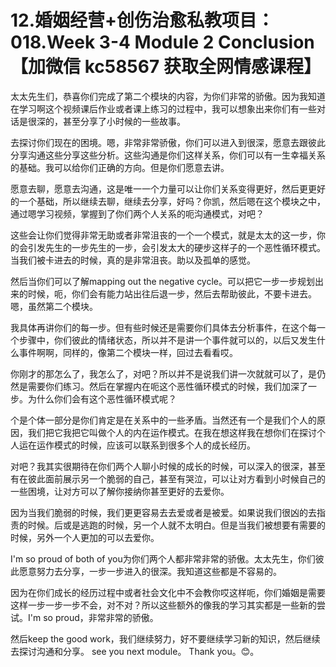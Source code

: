 # 12.婚姻经营+创伤治愈私教项目：018.Week 3-4 Module 2 Conclusion【加微信 kc58567 获取全网情感课程】

太太先生们，恭喜你们完成了第二个模块的内容，为你们非常的骄傲。因为我知道在学习啊这个视频课后作业或者课上练习的过程中，我可以想象出来你们有一些对话是很深的，甚至分享了小时候的一些故事。

去探讨你们现在的困境。嗯，非常非常骄傲，你们可以进入到很深，愿意去跟彼此分享沟通这些分享这些分析。这些沟通是你们这样关系，你们可以有一生幸福关系的基础。我可以给你们正确的方向。但是你们愿意去讲。

愿意去聊，愿意去沟通，这是唯一一个力量可以让你们关系变得更好，然后更更好的一个基础，所以继续去聊，继续去分享，好吗？你凯，然后嗯在这个模块之中，通过嗯学习视频，掌握到了你们两个人关系的呃沟通模式，对吧？

这些会让你们觉得非常无助或者非常沮丧的一个一个模式，就是太太的这一步，你的会引发先生的一步先生的一步，会引发太大的硬步这样子的一个恶性循环模式。当我们被卡进去的时候，真的是非常沮丧。助以及孤单的感觉。

然后当你们可以了解mapping out the negative cycle。可以把它一步一步规划出来的时候，呃，你们会有能力站出往后退一步，然后去帮助彼此，不要卡进去。嗯，虽然第二个模块。

我具体再讲你们的每一步。但有些时候还是需要你们具体去分析事件，在这个每一个步骤中，你们彼此的情绪状态，所以并不是讲一个事件就可以的，以后又发生什么事件啊啊，同样的，像第二个模块一样，回过去看看哎。

你刚才的那怎么了，我怎么了，对吧？所以并不是说我们讲一次就就可以了，是仍然是需要你们练习。然后在掌握内在呃这个恶性循环模式的时候，我们加深了一步。为什么你们会有这个恶性循环模式呢？

个是个体一部分是你们肯定是在关系中的一些矛盾。当然还有一个是我们个人的原因，我们把它我把它叫做个人的内在运作模式。在我在想这样我在想你们在探讨个人运在运作模式的时候，应该可以联系到很多个人的成长经历。

对吧？我其实很期待在你们两个人聊小时候的成长的时候，可以深入的很深，甚至有在彼此面前展示另一个脆弱的自己，甚至有哭泣，可以让对方看到小时候自己的一些困境，让对方可以了解你接纳你甚至更好的去爱你。

因为当我们脆弱的时候，我们更更容易去去爱或者是被爱。如果说我们很凶的去指责的时候。后或是逃跑的时候，另一个人就不太明白。但是当我们被想要有需要的时候，另外一个人更加的可以去爱你。

I'm so proud of both of you为你们两个人都非常非常的骄傲。太太先生，你们彼此愿意努力去分享，一步一步进入的很深。我知道这些都是不容易的。

因为在你们成长的经历过程中或者社会文化中不会教你哎这样呃，你们婚姻是需要这样一步一步一步不会，对不对？所以这些额外的像我的学习其实都是一些新的尝试。I'm so proud，非常非常的骄傲。

然后keep the good work，我们继续努力，好不要继续学习新的知识，然后继续去探讨沟通和分享。 see you next module。 Thank you。😊。

